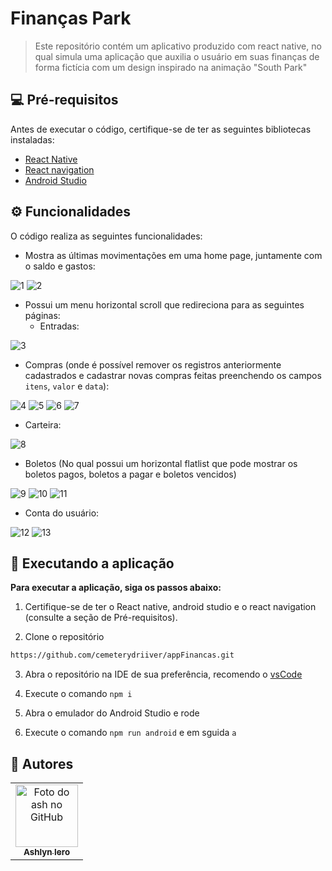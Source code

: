 # Finanças Park

> Este repositório contém um aplicativo produzido com react native, no qual simula uma aplicação que auxilia o usuário em suas finanças de forma fictícia com um design inspirado na animação "South Park"

## 💻 Pré-requisitos
Antes de executar o código, certifique-se de ter as seguintes bibliotecas instaladas:

- [React Native](https://reactnative.dev/)
- [React navigation](https://reactnavigation.org/)
- [Android Studio](https://developer.android.com/studio)

## ⚙️ Funcionalidades
O código realiza as seguintes funcionalidades:

- Mostra as últimas movimentações em uma home page, juntamente com o saldo e gastos:

![1](https://github.com/cemeterydriiver/appFinancas/assets/102593108/783135f4-e86c-4de4-ad49-a9aa63a3fcd2) ![2](https://github.com/cemeterydriiver/appFinancas/assets/102593108/66cfc1c2-f2c5-4d95-a306-7bfa10bfdfe4)

- Possui um menu horizontal scroll que redireciona para as seguintes páginas:
    -  Entradas:
      
![3](https://github.com/cemeterydriiver/appFinancas/assets/102593108/995139f2-5cb7-4998-88ad-8b45def11150)

   - Compras (onde é possível remover os registros anteriormente cadastrados e cadastrar novas compras feitas preenchendo os campos `itens`, `valor` e `data`):
     
  ![4](https://github.com/cemeterydriiver/appFinancas/assets/102593108/f9d05574-1c4f-4d6b-a34b-0123c79a72ab)
  ![5](https://github.com/cemeterydriiver/appFinancas/assets/102593108/0778713e-389e-41a3-b323-4af5d3b824f3)
  ![6](https://github.com/cemeterydriiver/appFinancas/assets/102593108/13d9e7a5-9561-43bf-8d25-8b2b5ab5e41d)
  ![7](https://github.com/cemeterydriiver/appFinancas/assets/102593108/0df18031-0ec9-4a2f-a2e6-4189ad69f5a9)

  - Carteira:
    
  ![8](https://github.com/cemeterydriiver/appFinancas/assets/102593108/94d387f0-08d4-42c8-8681-5706a03c3eb6)

  - Boletos (No qual possui um horizontal flatlist que pode mostrar os boletos pagos, boletos a pagar e boletos vencidos)
    
  ![9](https://github.com/cemeterydriiver/appFinancas/assets/102593108/b188fd97-7dbb-4e93-892f-995c3746a369)
  ![10](https://github.com/cemeterydriiver/appFinancas/assets/102593108/572d9ba8-efd7-41b4-ac95-728e610db6e2)
  ![11](https://github.com/cemeterydriiver/appFinancas/assets/102593108/2a56dae5-47d9-497f-88db-bd3eccd13bf6)

  - Conta do usuário:
    
  ![12](https://github.com/cemeterydriiver/appFinancas/assets/102593108/fbf2d668-28af-4f89-aab0-bdc7d5581ffd)
  ![13](https://github.com/cemeterydriiver/appFinancas/assets/102593108/2a07cf26-f834-46aa-a9a6-cecaf274946f)

## 🏃 Executando a aplicação
**Para executar a aplicação, siga os passos abaixo:**

1. Certifique-se de ter o React native, android studio e o react navigation (consulte a seção de Pré-requisitos).
  
2. Clone o repositório
```bash
https://github.com/cemeterydriiver/appFinancas.git
```
3. Abra o repositório na IDE de sua preferência, recomendo o [vsCode](https://code.visualstudio.com/download)
  
4. Execute o comando `npm i`
   
5. Abra o emulador do Android Studio e rode
   
6. Execute o comando `npm run android` e em sguida `a`

## 🤝 Autores


<table>
  <tr>
    <td align="center">
      <a href="#">
        <img src="https://avatars.githubusercontent.com/u/102593108?v=4" width="100px;" alt="Foto do ash no GitHub"/><br>
        <sub>
          <b>Ashlyn Iero</b>
        </sub>
      </a>
    </td>
  </tr>
</table>

  
